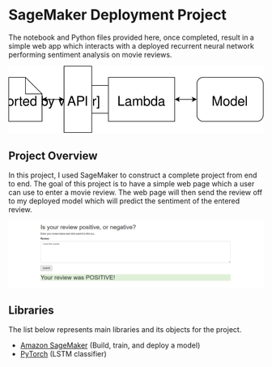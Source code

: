 # SageMaker Deployment Project

The notebook and Python files provided here, once completed, result in a simple web app which interacts with a deployed recurrent neural network performing sentiment analysis on movie reviews. 

![img](https://github.com/DanielWeller/Creating-a-Sentiment-Analysis-Web-App/blob/main/Web%20App%20Diagram.svg)

## Project Overview
In this project, I used SageMaker to construct a complete project from end to end. The goal of this project is to have a simple web page which a user can use to enter a movie review. The web page will then send the review off to my deployed model which will predict the sentiment of the entered review.

![img](https://github.com/DanielWeller/Creating-a-Sentiment-Analysis-Web-App/blob/main/love.png)


## Libraries

The list below represents main libraries and its objects
for the project.
- [Amazon SageMaker](https://ap-northeast-2.console.aws.amazon.com/sagemaker/home?region=ap-northeast-2#/landing) (Build, train, and deploy a model)
- [PyTorch](https://pytorch.org) (LSTM classifier)
